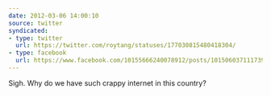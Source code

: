 ```yaml
---
date: 2012-03-06 14:00:10
source: twitter
syndicated:
- type: twitter
  url: https://twitter.com/roytang/statuses/177030815480418304/
- type: facebook
  url: https://www.facebook.com/10155666240078912/posts/10150603711173912
---
```


Sigh. Why do we have such crappy internet in this country?